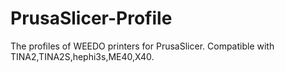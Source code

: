 # PrusaSlicer-Profile
The profiles of WEEDO printers for PrusaSlicer.
Compatible with TINA2,TINA2S,hephi3s,ME40,X40.
